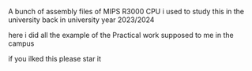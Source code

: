 A bunch of assembly files of MIPS R3000 CPU
i used to study this in the university back in university year 2023/2024

here i did all the example of the Practical work supposed to me in the campus

if you ilked this please star it 
